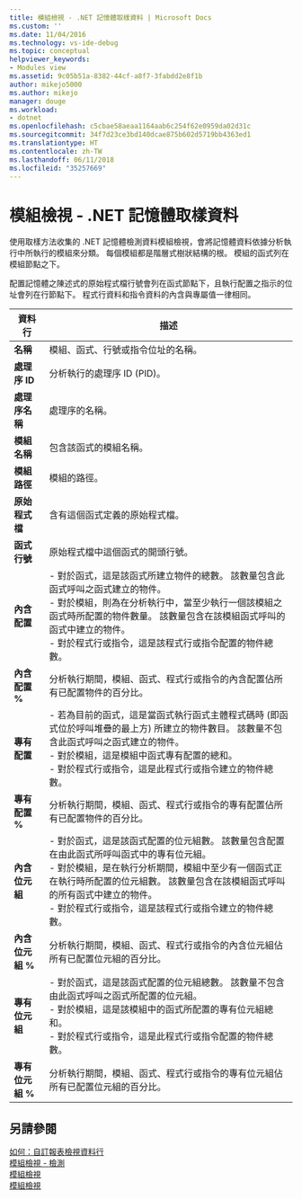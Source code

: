 ```yaml
---
title: 模組檢視 - .NET 記憶體取樣資料 | Microsoft Docs
ms.custom: ''
ms.date: 11/04/2016
ms.technology: vs-ide-debug
ms.topic: conceptual
helpviewer_keywords:
- Modules view
ms.assetid: 9c05b51a-8382-44cf-a8f7-3fabdd2e8f1b
author: mikejo5000
ms.author: mikejo
manager: douge
ms.workload:
- dotnet
ms.openlocfilehash: c5cbae58aeaa1164aab6c254f62e0959da02d31c
ms.sourcegitcommit: 34f7d23ce3bd140dcae875b602d5719bb4363ed1
ms.translationtype: HT
ms.contentlocale: zh-TW
ms.lasthandoff: 06/11/2018
ms.locfileid: "35257669"
---
```

# <a name="modules-view---net-memory-sampling-data"></a>模組檢視 - .NET 記憶體取樣資料
使用取樣方法收集的 .NET 記憶體檢測資料模組檢視，會將記憶體資料依據分析執行中所執行的模組來分類。 每個模組都是階層式樹狀結構的根。 模組的函式列在模組節點之下。  
  
 配置記憶體之陳述式的原始程式檔行號會列在函式節點下，且執行配置之指示的位址會列在行節點下。 程式行資料和指令資料的內含與專屬值一律相同。  
  
|資料行|描述|  
|------------|-----------------|  
|**名稱**|模組、函式、行號或指令位址的名稱。|  
|**處理序 ID**|分析執行的處理序 ID (PID)。|  
|**處理序名稱**|處理序的名稱。|  
|**模組名稱**|包含該函式的模組名稱。|  
|**模組路徑**|模組的路徑。|  
|**原始程式檔**|含有這個函式定義的原始程式檔。|  
|**函式行號**|原始程式檔中這個函式的開頭行號。|  
|**內含配置**|-   對於函式，這是該函式所建立物件的總數。 該數量包含此函式呼叫之函式建立的物件。<br />-   對於模組，則為在分析執行中，當至少執行一個該模組之函式時所配置的物件數量。 該數量包含在該模組函式呼叫的函式中建立的物件。<br />-   對於程式行或指令，這是該程式行或指令配置的物件總數。|  
|**內含配置 %**|分析執行期間，模組、函式、程式行或指令的內含配置佔所有已配置物件的百分比。|  
|**專有配置**|- 若為目前的函式，這是當函式執行函式主體程式碼時 (即函式位於呼叫堆疊的最上方) 所建立的物件數目。 該數量不包含此函式呼叫之函式建立的物件。<br />-   對於模組，這是模組中函式專有配置的總和。<br />-   對於程式行或指令，這是此程式行或指令建立的物件總數。|  
|**專有配置 %**|分析執行期間，模組、函式、程式行或指令的專有配置佔所有已配置物件的百分比。|  
|**內含位元組**|-   對於函式，這是該函式配置的位元組數。 該數量包含配置在由此函式所呼叫函式中的專有位元組。<br />-   對於模組，是在執行分析期間，模組中至少有一個函式正在執行時所配置的位元組數。 該數量包含在該模組函式呼叫的所有函式中建立的物件。<br />-   對於程式行或指令，這是該程式行或指令建立的物件總數。|  
|**內含位元組 %**|分析執行期間，模組、函式、程式行或指令的內含位元組佔所有已配置位元組的百分比。|  
|**專有位元組**|-   對於函式，這是該函式配置的位元組總數。 該數量不包含由此函式呼叫之函式所配置的位元組。<br />-   對於模組，這是該模組中的函式所配置的專有位元組總和。<br />-   對於程式行或指令，這是此程式行或指令配置的物件總數。|  
|**專有位元組 %**|分析執行期間，模組、函式、程式行或指令的專有位元組佔所有已配置位元組的百分比。|  
  
## <a name="see-also"></a>另請參閱  
 [如何：自訂報表檢視資料行](../profiling/how-to-customize-report-view-columns.md)   
 [模組檢視 - 檢測](../profiling/modules-view-dotnet-memory-instrumentation-data.md)   
 [模組檢視](../profiling/modules-view-sampling-data.md)   
 [模組檢視](../profiling/modules-view-instrumentation-data.md)